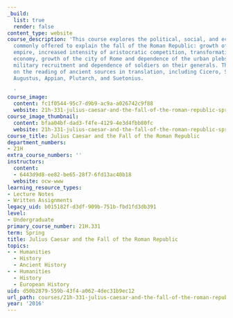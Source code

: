 ```yaml
---
_build:
  list: true
  render: false
content_type: website
course_description: 'This course explores the political, social, and economic factors
  commonly offered to explain the fall of the Roman Republic: growth of the territorial
  empire, increased intensity of aristocratic competition, transformation of the Italian
  economy, growth of the city of Rome and dependence of the urban plebs, changes in
  military recruitment and dependence of soldiers on their generals. There is an emphasis
  on the reading of ancient sources in translation, including Cicero, Sallust, Caesar,
  Augustus, Appian, Plutarch, and Suetonius.

  '
course_image:
  content: fc1f0544-95c7-d9b9-ac9a-a026742c9f88
  website: 21h-331-julius-caesar-and-the-fall-of-the-roman-republic-spring-2016
course_image_thumbnail:
  content: bfaa04bf-dad3-f4fe-4129-4e3d4fbb80fc
  website: 21h-331-julius-caesar-and-the-fall-of-the-roman-republic-spring-2016
course_title: Julius Caesar and the Fall of the Roman Republic
department_numbers:
- 21H
extra_course_numbers: ''
instructors:
  content:
  - 6443d9d8-ee82-be65-28f7-6fd13ac40b18
  website: ocw-www
learning_resource_types:
- Lecture Notes
- Written Assignments
legacy_uid: b015182f-d3df-909b-751b-fbd1fd3db391
level:
- Undergraduate
primary_course_number: 21H.331
term: Spring
title: Julius Caesar and the Fall of the Roman Republic
topics:
- - Humanities
  - History
  - Ancient History
- - Humanities
  - History
  - European History
uid: d50b2879-559b-43f4-a062-4dec31b9ec12
url_path: courses/21h-331-julius-caesar-and-the-fall-of-the-roman-republic-spring-2016
year: '2016'
---
```


